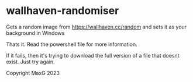 # wallhaven-randomiser
Gets a random image from https://wallhaven.cc/random and sets it as your background in Windows


Thats it. Read the powershell file for more information. 

If it fails, then it's trying to download the full version of a file that doesnt exist. Just try again.

Copyright MaxG 2023
